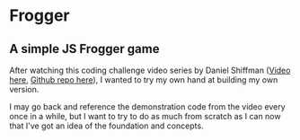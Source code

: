 # Frogger

## A simple JS Frogger game

After watching this coding challenge video series by Daniel Shiffman ([Video here](https://www.youtube.com/watch?v=giXV6xErw0Y), [Github repo here](https://github.com/CodingTrain/Rainbow-Code/tree/master/CodingChallenges/CC_73_Frogger)), I wanted to try my own hand at building my own version.

I may go back and reference the demonstration code from the video every once in a while, but I want to try to do as much from scratch as I can now that I've got an idea of the foundation and concepts. 
